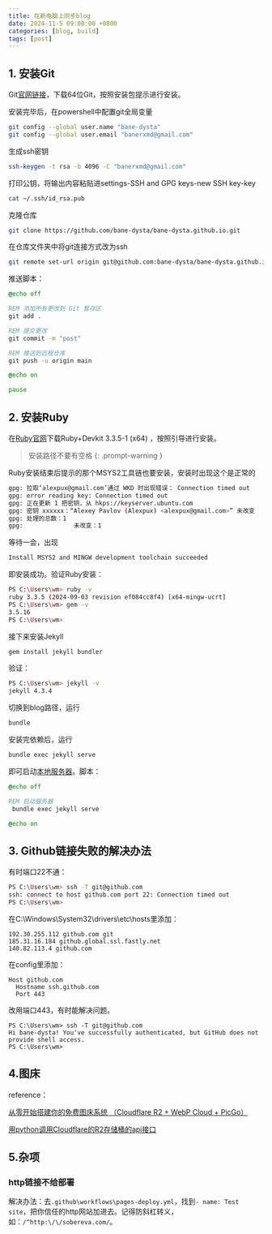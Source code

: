 ```yaml
---
title: 在新电脑上同步blog
date: 2024-11-5 09:00:00 +0800
categories: [blog, build]
tags: [post]     
---
```

## 1. 安装Git
Git[官网链接](https://git-scm.com/downloads/win)，下载64位Git，按照安装包提示进行安装。

安装完毕后，在powershell中配置git全局变量
~~~bash
git config --global user.name "bane-dysta"
git config --global user.email "banerxmd@gmail.com"
~~~
生成ssh密钥
~~~bash
ssh-keygen -t rsa -b 4096 -C "banerxmd@gmail.com"
~~~
打印公钥，将输出内容粘贴进settings-SSH and GPG keys-new SSH key-key
~~~bash
cat ~/.ssh/id_rsa.pub
~~~
克隆仓库
~~~bash
git clone https://github.com/bane-dysta/bane-dysta.github.io.git
~~~
在仓库文件夹中将git连接方式改为ssh
~~~bash
git remote set-url origin git@github.com:bane-dysta/bane-dysta.github.io.git
~~~
推送脚本：
~~~bat
@echo off

REM 添加所有更改到 Git 暂存区
git add .

REM 提交更改
git commit -m "post"

REM 推送到远程仓库
git push -u origin main

@echo on

pause
~~~
## 2. 安装Ruby
在[Ruby官网](https://rubyinstaller.org/downloads/)下载Ruby+Devkit 3.3.5-1 (x64) ，按照引导进行安装。

> 安装路径不要有空格
{: .prompt-warning }

Ruby安装结束后提示的那个MSYS2工具链也要安装，安装时出现这个是正常的
~~~bash
gpg: 拉取‘alexpux@gmail.com’通过 WKD 时出现错误： Connection timed out
gpg: error reading key: Connection timed out
gpg: 正在更新 1 把密钥，从 hkps://keyserver.ubuntu.com
gpg: 密钥 xxxxxx：“Alexey Pavlov (Alexpux) <alexpux@gmail.com>” 未改变
gpg: 处理的总数：1
gpg:              未改变：1
~~~
等待一会，出现
~~~bash
Install MSYS2 and MINGW development toolchain succeeded
~~~
即安装成功。验证Ruby安装：
~~~bash
PS C:\Users\wm> ruby -v
ruby 3.3.5 (2024-09-03 revision ef084cc8f4) [x64-mingw-ucrt]
PS C:\Users\wm> gem -v
3.5.16
PS C:\Users\wm>
~~~
接下来安装Jekyll
~~~bash
gem install jekyll bundler
~~~
验证：
~~~bash
PS C:\Users\wm> jekyll -v
jekyll 4.3.4
~~~
切换到blog路径，运行
~~~bash
bundle
~~~
安装完依赖后，运行
~~~bash
bundle exec jekyll serve
~~~
即可启动[本地服务器](http://127.0.0.1:4000/)。脚本：
~~~bat
@echo off

REM 启动服务器
 bundle exec jekyll serve

@echo on
~~~

## 3. Github链接失败的解决办法
有时端口22不通：
~~~bash
PS C:\Users\wm> ssh -T git@github.com
ssh: connect to host github.com port 22: Connection timed out
PS C:\Users\wm>
~~~
在C:\Windows\System32\drivers\etc\hosts里添加：
~~~
192.30.255.112 github.com git
185.31.16.184 github.global.ssl.fastly.net
140.82.113.4 github.com
~~~
在config里添加：
~~~
Host github.com
  Hostname ssh.github.com
  Port 443
~~~
改用端口443，有时能解决问题。
~~~
PS C:\Users\wm> ssh -T git@github.com
Hi bane-dysta! You've successfully authenticated, but GitHub does not provide shell access.
PS C:\Users\wm>
~~~

## 4.图床
reference：

[从零开始搭建你的免费图床系统 （Cloudflare R2 + WebP Cloud + PicGo）](https://sspai.com/post/90170)

[用python调用Cloudflare的R2存储桶的api接口](https://blog.csdn.net/weixin_46625757/article/details/140652861)

## 5.杂项

### http链接不给部署
解决办法：去`.github\workflows\pages-deploy.yml`，找到`- name: Test site`，把你信任的http网站加进去。记得防斜杠转义，如：`/^http:\/\/sobereva.com/`。













